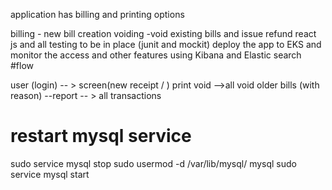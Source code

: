application has billing and printing options


billing 
    - new bill creation
voiding 
    -void existing bills and issue refund
react js and all testing to be in place (junit and mockit)
deploy the app to EKS and monitor the access and other features using Kibana and Elastic search
#flow 

user (login) -- > screen(new receipt / )
                                        print
                                        void
            -->all void older bills (with reason)
            --report  -- > all transactions



# restart mysql service
sudo service mysql stop
sudo usermod -d /var/lib/mysql/ mysql
sudo service mysql start


